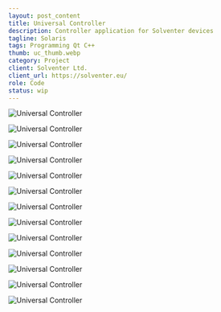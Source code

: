 ```yaml
---
layout: post_content
title: Universal Controller
description: Controller application for Solventer devices
tagline: Solaris
tags: Programming Qt C++
thumb: uc_thumb.webp
category: Project
client: Solventer Ltd.
client_url: https://solventer.eu/
role: Code
status: wip
---
```

<div class="box alt">
    <div class="row uniform 50%">
        <div class="4u 6u(small) 10u(vsmall) 12u(xsmall)">
            <p><img src="{{ site.url_dir }}img/Screenshot_20210225_085507.webp" data-src="{{ site.url_dir }}img/Screenshot_20210225_085507.webp" alt="Universal Controller" class="lazyload"></p>
        </div>
        <div class="4u 6u(small) 10u(vsmall) 12u(xsmall)">
            <p><img src="{{ site.url_dir }}img/Screenshot_20210225_085540.webp" data-src="{{ site.url_dir }}img/Screenshot_20210225_085540.webp" alt="Universal Controller" class="lazyload"></p>
        </div>
        <div class="4u 6u(small) 10u(vsmall) 12u(xsmall)">
            <p><img src="{{ site.url_dir }}img/Screenshot_20210225_085557.webp" data-src="{{ site.url_dir }}img/Screenshot_20210225_085557.webp" alt="Universal Controller" class="lazyload"></p>
        </div>
        <div class="4u 6u(small) 10u(vsmall) 12u(xsmall)">
            <p><img src="{{ site.url_dir }}img/Screenshot_20210225_085611.webp" data-src="{{ site.url_dir }}img/Screenshot_20210225_085611.webp" alt="Universal Controller" class="lazyload"></p>
        </div>
        <div class="4u 6u(small) 10u(vsmall) 12u(xsmall)">
            <p><img src="{{ site.url_dir }}img/Screenshot_20210225_085644.webp" data-src="{{ site.url_dir }}img/Screenshot_20210225_085644.webp" alt="Universal Controller" class="lazyload"></p>
        </div>
        <div class="4u 6u(small) 10u(vsmall) 12u(xsmall)">
            <p><img src="{{ site.url_dir }}img/Screenshot_20210225_085658.webp" data-src="{{ site.url_dir }}img/Screenshot_20210225_085658.webp" alt="Universal Controller" class="lazyload"></p>
        </div>
        <div class="4u 6u(small) 10u(vsmall) 12u(xsmall)">
            <p><img src="{{ site.url_dir }}img/Screenshot_20210225_085712.webp" data-src="{{ site.url_dir }}img/Screenshot_20210225_085712.webp" alt="Universal Controller" class="lazyload"></p>
        </div>
        <div class="4u 6u(small) 10u(vsmall) 12u(xsmall)">
            <p><img src="{{ site.url_dir }}img/Screenshot_20210225_085722.webp" data-src="{{ site.url_dir }}img/Screenshot_20210225_085722.webp" alt="Universal Controller" class="lazyload"></p>
        </div>
        <div class="4u 6u(small) 10u(vsmall) 12u(xsmall)">
            <p><img src="{{ site.url_dir }}img/Screenshot_20210225_085737.webp" data-src="{{ site.url_dir }}img/Screenshot_20210225_085737.webp" alt="Universal Controller" class="lazyload"></p>
        </div>
        <div class="4u 6u(small) 10u(vsmall) 12u(xsmall)">
            <p><img src="{{ site.url_dir }}img/Screenshot_20210225_085752.webp" data-src="{{ site.url_dir }}img/Screenshot_20210225_085752.webp" alt="Universal Controller" class="lazyload"></p>
        </div>
        <div class="4u 6u(small) 10u(vsmall) 12u(xsmall)">
            <p><img src="{{ site.url_dir }}img/Screenshot_20210225_085759.webp" data-src="{{ site.url_dir }}img/Screenshot_20210225_085759.webp" alt="Universal Controller" class="lazyload"></p>
        </div>
        <div class="4u 6u(small) 10u(vsmall) 12u(xsmall)">
            <p><img src="{{ site.url_dir }}img/Screenshot_20210225_085807.webp" data-src="{{ site.url_dir }}img/Screenshot_20210225_085807.webp" alt="Universal Controller" class="lazyload"></p>
        </div>
        <div class="4u 6u(small) 10u(vsmall) 12u(xsmall)">
            <p><img src="{{ site.url_dir }}img/Screenshot_20210225_085819.webp" data-src="{{ site.url_dir }}img/Screenshot_20210225_085819.webp" alt="Universal Controller" class="lazyload"></p>
        </div>
    </div>
</div>